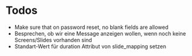 # Todos
- Make sure that on password reset, no blank fields are allowed
- Besprechen, ob wir eine Message anzeigen wollen, wenn noch keine Screens/Slides vorhanden sind
- Standart-Wert für duration Attribut von slide_mapping setzen